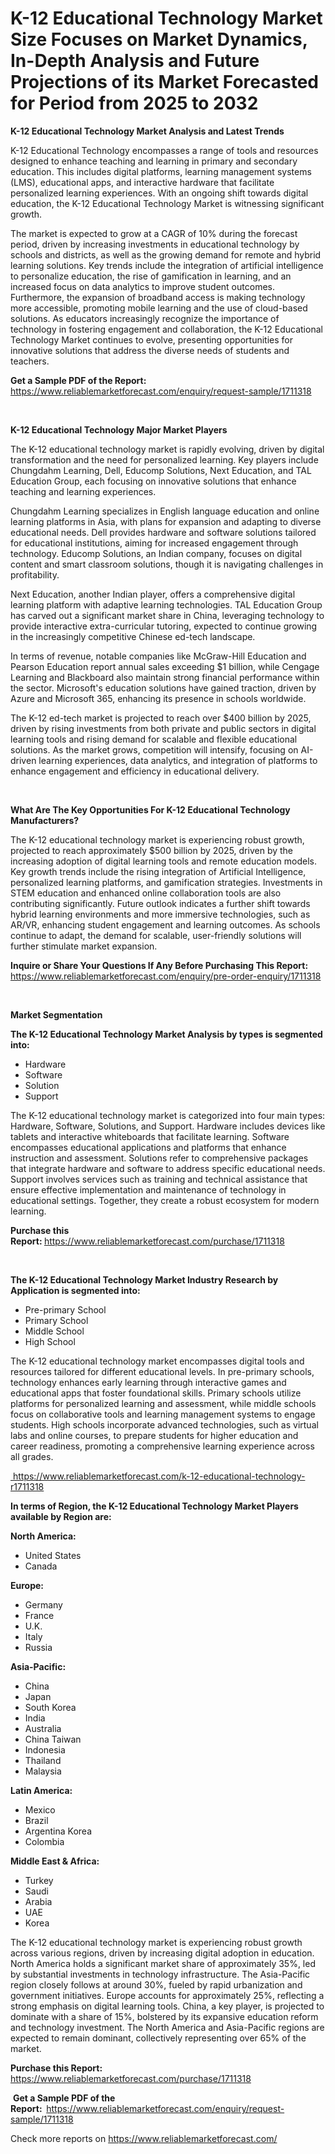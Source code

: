 <p><h1>K-12 Educational Technology Market Size Focuses on Market Dynamics, In-Depth Analysis and Future Projections of its Market Forecasted for Period from 2025 to 2032</h1></p><p><strong>K-12 Educational Technology Market Analysis and Latest Trends</strong></p>
<p><p>K-12 Educational Technology encompasses a range of tools and resources designed to enhance teaching and learning in primary and secondary education. This includes digital platforms, learning management systems (LMS), educational apps, and interactive hardware that facilitate personalized learning experiences. With an ongoing shift towards digital education, the K-12 Educational Technology Market is witnessing significant growth. </p><p>The market is expected to grow at a CAGR of 10% during the forecast period, driven by increasing investments in educational technology by schools and districts, as well as the growing demand for remote and hybrid learning solutions. Key trends include the integration of artificial intelligence to personalize education, the rise of gamification in learning, and an increased focus on data analytics to improve student outcomes. Furthermore, the expansion of broadband access is making technology more accessible, promoting mobile learning and the use of cloud-based solutions. As educators increasingly recognize the importance of technology in fostering engagement and collaboration, the K-12 Educational Technology Market continues to evolve, presenting opportunities for innovative solutions that address the diverse needs of students and teachers.</p></p>
<p><strong>Get a Sample PDF of the Report:&nbsp;</strong> <a href="https://www.reliablemarketforecast.com/enquiry/request-sample/1711318?utm_campaign=1169&utm_medium=2&utm_source=Github&utm_content=ia&utm_term=10012025&utm_id=k-12-educational-technology">https://www.reliablemarketforecast.com/enquiry/request-sample/1711318</a></p>
<p>&nbsp;</p>
<p><strong>K-12 Educational Technology Major Market Players</strong></p>
<p><p>The K-12 educational technology market is rapidly evolving, driven by digital transformation and the need for personalized learning. Key players include Chungdahm Learning, Dell, Educomp Solutions, Next Education, and TAL Education Group, each focusing on innovative solutions that enhance teaching and learning experiences.</p><p>Chungdahm Learning specializes in English language education and online learning platforms in Asia, with plans for expansion and adapting to diverse educational needs. Dell provides hardware and software solutions tailored for educational institutions, aiming for increased engagement through technology. Educomp Solutions, an Indian company, focuses on digital content and smart classroom solutions, though it is navigating challenges in profitability.</p><p>Next Education, another Indian player, offers a comprehensive digital learning platform with adaptive learning technologies. TAL Education Group has carved out a significant market share in China, leveraging technology to provide interactive extra-curricular tutoring, expected to continue growing in the increasingly competitive Chinese ed-tech landscape.</p><p>In terms of revenue, notable companies like McGraw-Hill Education and Pearson Education report annual sales exceeding $1 billion, while Cengage Learning and Blackboard also maintain strong financial performance within the sector. Microsoft's education solutions have gained traction, driven by Azure and Microsoft 365, enhancing its presence in schools worldwide.</p><p>The K-12 ed-tech market is projected to reach over $400 billion by 2025, driven by rising investments from both private and public sectors in digital learning tools and rising demand for scalable and flexible educational solutions. As the market grows, competition will intensify, focusing on AI-driven learning experiences, data analytics, and integration of platforms to enhance engagement and efficiency in educational delivery.</p></p>
<p>&nbsp;</p>
<p><strong>What Are The Key Opportunities For K-12 Educational Technology Manufacturers?</strong></p>
<p><p>The K-12 educational technology market is experiencing robust growth, projected to reach approximately $500 billion by 2025, driven by the increasing adoption of digital learning tools and remote education models. Key growth trends include the rising integration of Artificial Intelligence, personalized learning platforms, and gamification strategies. Investments in STEM education and enhanced online collaboration tools are also contributing significantly. Future outlook indicates a further shift towards hybrid learning environments and more immersive technologies, such as AR/VR, enhancing student engagement and learning outcomes. As schools continue to adapt, the demand for scalable, user-friendly solutions will further stimulate market expansion.</p></p>
<p><strong>Inquire or Share Your Questions If Any Before Purchasing This Report:</strong> <a href="https://www.reliablemarketforecast.com/enquiry/pre-order-enquiry/1711318?utm_campaign=1169&utm_medium=2&utm_source=Github&utm_content=ia&utm_term=10012025&utm_id=k-12-educational-technology">https://www.reliablemarketforecast.com/enquiry/pre-order-enquiry/1711318</a></p>
<p>&nbsp;</p>
<p><strong>Market Segmentation</strong></p>
<p><strong>The K-12 Educational Technology Market Analysis by types is segmented into:</strong></p>
<p><ul><li>Hardware</li><li>Software</li><li>Solution</li><li>Support</li></ul></p>
<p><p>The K-12 educational technology market is categorized into four main types: Hardware, Software, Solutions, and Support. Hardware includes devices like tablets and interactive whiteboards that facilitate learning. Software encompasses educational applications and platforms that enhance instruction and assessment. Solutions refer to comprehensive packages that integrate hardware and software to address specific educational needs. Support involves services such as training and technical assistance that ensure effective implementation and maintenance of technology in educational settings. Together, they create a robust ecosystem for modern learning.</p></p>
<p><strong>Purchase this Report:&nbsp;</strong><a href="https://www.reliablemarketforecast.com/purchase/1711318?utm_campaign=1169&utm_medium=2&utm_source=Github&utm_content=ia&utm_term=10012025&utm_id=k-12-educational-technology">https://www.reliablemarketforecast.com/purchase/1711318</a></p>
<p>&nbsp;</p>
<p><strong>The K-12 Educational Technology Market Industry Research by Application is segmented into:</strong></p>
<p><ul><li>Pre-primary School</li><li>Primary School</li><li>Middle School</li><li>High School</li></ul></p>
<p><p>The K-12 educational technology market encompasses digital tools and resources tailored for different educational levels. In pre-primary schools, technology enhances early learning through interactive games and educational apps that foster foundational skills. Primary schools utilize platforms for personalized learning and assessment, while middle schools focus on collaborative tools and learning management systems to engage students. High schools incorporate advanced technologies, such as virtual labs and online courses, to prepare students for higher education and career readiness, promoting a comprehensive learning experience across all grades.</p></p>
<p><a href="https://www.reliablemarketforecast.com/k-12-educational-technology-r1711318?utm_campaign=1169&utm_medium=2&utm_source=Github&utm_content=ia&utm_term=10012025&utm_id=k-12-educational-technology">&nbsp;https://www.reliablemarketforecast.com/k-12-educational-technology-r1711318</a></p>
<p><strong>In terms of Region, the K-12 Educational Technology Market Players available by Region are:</strong></p>
<p>
    <p> <strong> North America: </strong>
        <ul>
            <li>United States</li>
            <li>Canada</li>
        </ul>
        </p> 
    <p> <strong> Europe: </strong>
        <ul>
            <li>Germany</li>
            <li>France</li>
            <li>U.K.</li>
            <li>Italy</li>
            <li>Russia</li>
        </ul>
        </p> 
    <p> <strong> Asia-Pacific: </strong>
        <ul>
            <li>China</li>
            <li>Japan</li>
            <li>South Korea</li>
            <li>India</li>
            <li>Australia</li>
            <li>China Taiwan</li>
            <li>Indonesia</li>
            <li>Thailand</li>
            <li>Malaysia</li>
        </ul>
        </p> 
    <p> <strong> Latin America: </strong>
        <ul>
            <li>Mexico</li>
            <li>Brazil</li>
            <li>Argentina Korea</li>
            <li>Colombia</li>
        </ul>
        </p> 
    <p> <strong> Middle East & Africa: </strong>
        <ul>
            <li>Turkey</li>
            <li>Saudi</li>
            <li>Arabia</li>
            <li>UAE</li>
            <li>Korea</li>
        </ul>
    </p>
    </p>
<p><p>The K-12 educational technology market is experiencing robust growth across various regions, driven by increasing digital adoption in education. North America holds a significant market share of approximately 35%, led by substantial investments in technology infrastructure. The Asia-Pacific region closely follows at around 30%, fueled by rapid urbanization and government initiatives. Europe accounts for approximately 25%, reflecting a strong emphasis on digital learning tools. China, a key player, is projected to dominate with a share of 15%, bolstered by its expansive education reform and technology investment. The North America and Asia-Pacific regions are expected to remain dominant, collectively representing over 65% of the market.</p></p>
<p><strong>Purchase this Report: </strong><a href="https://www.reliablemarketforecast.com/purchase/1711318?utm_campaign=1169&utm_medium=2&utm_source=Github&utm_content=ia&utm_term=10012025&utm_id=k-12-educational-technology">https://www.reliablemarketforecast.com/purchase/1711318</a></p>
<p>&nbsp;<strong>Get a Sample PDF of the Report:&nbsp;&nbsp;</strong><a href="https://www.reliablemarketforecast.com/enquiry/request-sample/1711318?utm_campaign=1169&utm_medium=2&utm_source=Github&utm_content=ia&utm_term=10012025&utm_id=k-12-educational-technology">https://www.reliablemarketforecast.com/enquiry/request-sample/1711318</a></p>
<p><strong></strong></p>
<p>Check more reports on <a href="https://www.reliablemarketforecast.com/?utm_campaign=1169&utm_medium=2&utm_source=Github&utm_content=ia&utm_term=10012025&utm_id=k-12-educational-technology">https://www.reliablemarketforecast.com/</a></p>